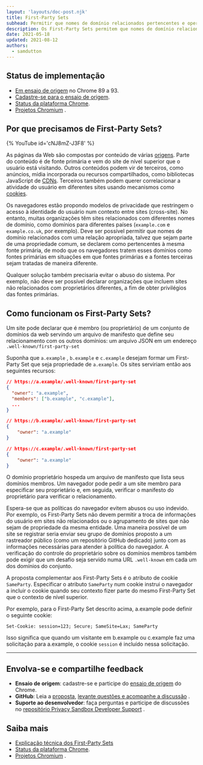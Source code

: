 ```yaml
---
layout: 'layouts/doc-post.njk'
title: First-Party Sets
subhead: Permitir que nomes de domínio relacionados pertencentes e operados pela mesma entidade se declarem pertencentes à mesma fonte primária.
description: Os First-Party Sets permitem que nomes de domínio relacionados e pertencentes e operados pela mesma entidade se declarem pertencentes à mesma fonte primária.
date: 2021-05-18
updated: 2021-08-12
authors:
  - samdutton
---
```


<!--lint disable no-smart-quotes-->

## Status de implementação

- [Em ensaio de origem](https://web.dev/origin-trials/) no Chrome 89 a 93.
- [Cadastre-se para o ensaio de origem](/origintrials/#/view_trial/988540118207823873).
- [Status da plataforma Chrome](https://chromestatus.com/feature/5640066519007232).
- [Projetos Chromium](https://www.chromium.org/updates/first-party-sets) .

## Por que precisamos de First-Party Sets?

{% YouTube id='cNJ8mZ-J3F8' %}

As páginas da Web são compostas por conteúdo de várias [origens](/docs/privacy-sandbox/glossary#origin). Parte do conteúdo é de fonte primária e vem do site de nível superior que o usuário está visitando. Outros conteúdos podem vir de terceiros, como anúncios, mídia incorporada ou recursos compartilhados, como bibliotecas JavaScript de [CDNs](https://www.cloudflare.com/en-gb/learning/cdn/what-is-a-cdn/). Terceiros também podem querer correlacionar a atividade do usuário em diferentes sites usando mecanismos como [cookies](/docs/privacy-sandbox/glossary#origin).

Os navegadores estão propondo modelos de privacidade que restringem o acesso à identidade do usuário num contexto entre sites (cross-site). No entanto, muitas organizações têm sites relacionados com diferentes nomes de domínio, como domínios para diferentes países (`example.com` e `example.co.uk`, por exemplo). Deve ser possível permitir que nomes de domínio relacionados com uma relação apropriada, talvez que sejam parte de uma propriedade comum, se declarem como pertencentes à mesma fonte primária, de modo que os navegadores tratem esses domínios como fontes primárias em situações em que fontes primárias e a fontes terceiras sejam tratadas de maneira diferente.

Qualquer solução também precisaria evitar o abuso do sistema. Por exemplo, não deve ser possível declarar organizações que incluem sites não relacionados com proprietários diferentes, a fim de obter privilégios das fontes primárias.

## Como funcionam os First-Party Sets?

Um site pode declarar que é membro (ou proprietário) de um conjunto de domínios da web servindo um arquivo de manifesto que define seu relacionamento com os outros domínios: um arquivo JSON em um endereço `.well-known/first-party-set`

Suponha que `a.example` , `b.example` e `c.example` desejam formar um First-Party Set que seja propriedade de `a.example`. Os sites serviriam então aos seguintes recursos:

```json
// https://a.example/.well-known/first-party-set
{
  "owner": "a.example",
  "members": ["b.example", "c.example"],
  ...
}

// https://b.example/.well-known/first-party-set
{
	"owner": "a.example"
}

// https://c.example/.well-known/first-party-set
{
	"owner": "a.example"
}
```

O domínio proprietário hospeda um arquivo de manifesto que lista seus domínios membros. Um navegador pode pedir a um site membro para especificar seu proprietário e, em seguida, verificar o manifesto do proprietário para verificar o relacionamento.

Espera-se que as políticas do navegador evitem abusos ou uso indevido. Por exemplo, os First-Party Sets não devem permitir a troca de informações do usuário em sites não relacionados ou o agrupamento de sites que não sejam de propriedade da mesma entidade. Uma maneira possível de um site se registrar seria enviar seu grupo de domínios proposto a um rastreador público (como um repositório GitHub dedicado) junto com as informações necessárias para atender à política do navegador. A verificação do controle do proprietário sobre os domínios membros também pode exigir que um desafio seja servido numa URL `.well-known` em cada um dos domínios do conjunto.

A proposta complementar aos First-Party Sets é o atributo de cookie `SameParty`. Especificar o atributo `SameParty` num cookie instrui o navegador a incluir o cookie quando seu contexto fizer parte do mesmo First-Party Set que o contexto de nível superior.

Por exemplo, para o First-Party Set descrito acima, a.example pode definir o seguinte cookie:

`Set-Cookie: session=123; Secure; SameSite=Lax; SameParty`

Isso significa que quando um visitante em b.example ou c.example faz uma solicitação para a.example, o cookie `session` é incluído nessa solicitação.

---

## Envolva-se e compartilhe feedback

- **Ensaio de origem**: cadastre-se e participe do [ensaio de origem](/origintrials/#/view_trial/988540118207823873) do Chrome.
- **GitHub**: Leia a [proposta](https://github.com/privacycg/first-party-sets), [levante questões e acompanhe a discussão](https://github.com/privacycg/first-party-sets/issues) .
- **Suporte ao desenvolvedor**: faça perguntas e participe de discussões no [repositório Privacy Sandbox Developer Support](https://github.com/GoogleChromeLabs/privacy-sandbox-dev-support) .

## Saiba mais

- [Explicação técnica dos First-Party Sets](https://github.com/privacycg/first-party-sets)
- [Status da plataforma Chrome](https://chromestatus.com/feature/5640066519007232).
- [Projetos Chromium](https://www.chromium.org/updates/first-party-sets) .

